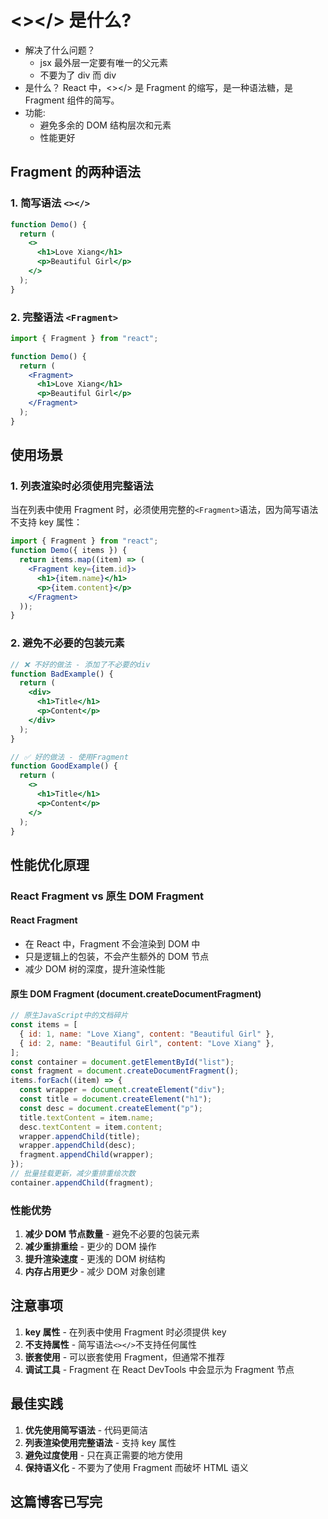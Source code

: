 # <></> 是什么?

- 解决了什么问题？
  - jsx 最外层一定要有唯一的父元素
  - 不要为了 div 而 div
- 是什么？
  React 中，<></> 是 Fragment 的缩写，是一种语法糖，是 Fragment 组件的简写。
- 功能:
  - 避免多余的 DOM 结构层次和元素
  - 性能更好

## Fragment 的两种语法

### 1. 简写语法 `<></>`

```jsx
function Demo() {
  return (
    <>
      <h1>Love Xiang</h1>
      <p>Beautiful Girl</p>
    </>
  );
}
```

### 2. 完整语法 `<Fragment>`

```jsx
import { Fragment } from "react";

function Demo() {
  return (
    <Fragment>
      <h1>Love Xiang</h1>
      <p>Beautiful Girl</p>
    </Fragment>
  );
}
```

## 使用场景

### 1. 列表渲染时必须使用完整语法

当在列表中使用 Fragment 时，必须使用完整的`<Fragment>`语法，因为简写语法不支持 key 属性：

```jsx
import { Fragment } from "react";
function Demo({ items }) {
  return items.map((item) => (
    <Fragment key={item.id}>
      <h1>{item.name}</h1>
      <p>{item.content}</p>
    </Fragment>
  ));
}
```

### 2. 避免不必要的包装元素

```jsx
// ❌ 不好的做法 - 添加了不必要的div
function BadExample() {
  return (
    <div>
      <h1>Title</h1>
      <p>Content</p>
    </div>
  );
}

// ✅ 好的做法 - 使用Fragment
function GoodExample() {
  return (
    <>
      <h1>Title</h1>
      <p>Content</p>
    </>
  );
}
```

## 性能优化原理

### React Fragment vs 原生 DOM Fragment

#### React Fragment

- 在 React 中，Fragment 不会渲染到 DOM 中
- 只是逻辑上的包装，不会产生额外的 DOM 节点
- 减少 DOM 树的深度，提升渲染性能

#### 原生 DOM Fragment (document.createDocumentFragment)

```javascript
// 原生JavaScript中的文档碎片
const items = [
  { id: 1, name: "Love Xiang", content: "Beautiful Girl" },
  { id: 2, name: "Beautiful Girl", content: "Love Xiang" },
];
const container = document.getElementById("list");
const fragment = document.createDocumentFragment();
items.forEach((item) => {
  const wrapper = document.createElement("div");
  const title = document.createElement("h1");
  const desc = document.createElement("p");
  title.textContent = item.name;
  desc.textContent = item.content;
  wrapper.appendChild(title);
  wrapper.appendChild(desc);
  fragment.appendChild(wrapper);
});
// 批量挂载更新，减少重排重绘次数
container.appendChild(fragment);
```

### 性能优势

1. **减少 DOM 节点数量** - 避免不必要的包装元素
2. **减少重排重绘** - 更少的 DOM 操作
3. **提升渲染速度** - 更浅的 DOM 树结构
4. **内存占用更少** - 减少 DOM 对象创建

## 注意事项

1. **key 属性** - 在列表中使用 Fragment 时必须提供 key
2. **不支持属性** - 简写语法`<></>`不支持任何属性
3. **嵌套使用** - 可以嵌套使用 Fragment，但通常不推荐
4. **调试工具** - Fragment 在 React DevTools 中会显示为 Fragment 节点

## 最佳实践

1. **优先使用简写语法** - 代码更简洁
2. **列表渲染使用完整语法** - 支持 key 属性
3. **避免过度使用** - 只在真正需要的地方使用
4. **保持语义化** - 不要为了使用 Fragment 而破坏 HTML 语义

## 这篇博客已写完
